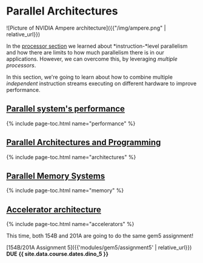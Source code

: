 # Parallel Architectures

![Picture of NVIDIA Ampere architecture]({{"/img/ampere.png" | relative_url}})

In the [processor section](../processor/index.md) we learned about *instruction-*level parallelism and how there are limits to how much parallelism there is in our applications.
However, we can overcome this, by leveraging *multiple processors*.

In this section, we're going to learn about how to combine multiple *independent* instruction streams executing on different hardware to improve performance.

## [Parallel system's performance](../performance/)

{% include page-toc.html name="performance" %}

## [Parallel Architectures and Programming](../architectures/)

{% include page-toc.html name="architectures" %}

## [Parallel Memory Systems](../memory)

{% include page-toc.html name="memory" %}

## [Accelerator architecture](../accelerators/)

{% include page-toc.html name="accelerators" %}

This time, both 154B and 201A are going to do the same gem5 assignment!

[154B/201A Assignment 5]({{'modules/gem5/assignment5' | relative_url}}) **DUE {{ site.data.course.dates.dino_5 }}** 
